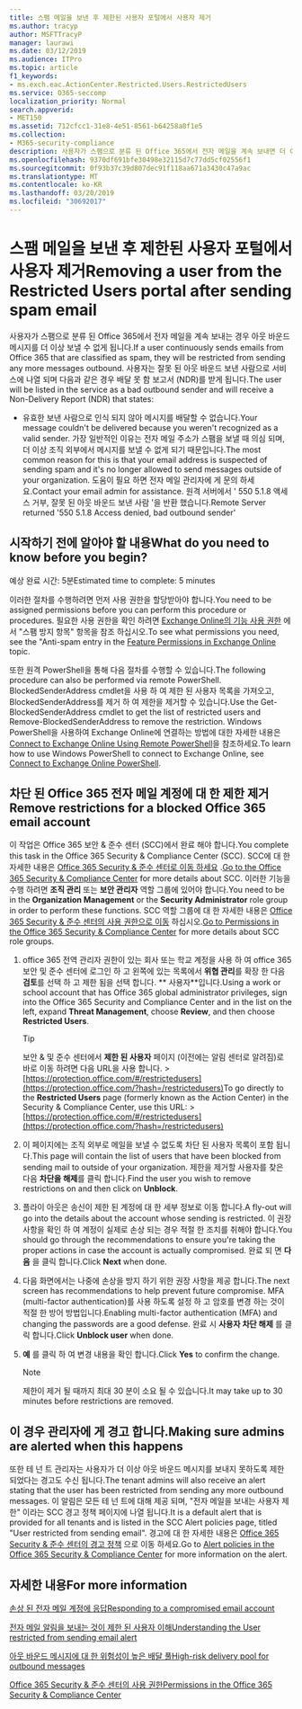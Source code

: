```yaml
---
title: 스팸 메일을 보낸 후 제한된 사용자 포털에서 사용자 제거
ms.author: tracyp
author: MSFTTracyP
manager: laurawi
ms.date: 03/12/2019
ms.audience: ITPro
ms.topic: article
f1_keywords:
- ms.exch.eac.ActionCenter.Restricted.Users.RestrictedUsers
ms.service: O365-seccomp
localization_priority: Normal
search.appverid:
- MET150
ms.assetid: 712cfcc1-31e8-4e51-8561-b64258a8f1e5
ms.collection:
- M365-security-compliance
description: 사용자가 스팸으로 분류 된 Office 365에서 전자 메일을 계속 보내면 더 이상 메시지를 보낼 수 없게 됩니다.
ms.openlocfilehash: 9370df691bfe30498e32115d7c77dd5cf02556f1
ms.sourcegitcommit: 0f93b37c39d807dec91f118aa671a3430c47a9ac
ms.translationtype: MT
ms.contentlocale: ko-KR
ms.lasthandoff: 03/20/2019
ms.locfileid: "30692017"
---
```

# <a name="removing-a-user-from-the-restricted-users-portal-after-sending-spam-email"></a><span data-ttu-id="8591b-103">스팸 메일을 보낸 후 제한된 사용자 포털에서 사용자 제거</span><span class="sxs-lookup"><span data-stu-id="8591b-103">Removing a user from the Restricted Users portal after sending spam email</span></span>

<span data-ttu-id="8591b-104">사용자가 스팸으로 분류 된 Office 365에서 전자 메일을 계속 보내는 경우 아웃 바운드 메시지를 더 이상 보낼 수 없게 됩니다.</span><span class="sxs-lookup"><span data-stu-id="8591b-104">If a user continuously sends emails from Office 365 that are classified as spam, they will be restricted from sending any more messages outbound.</span></span> <span data-ttu-id="8591b-105">사용자는 잘못 된 아웃 바운드 보낸 사람으로 서비스에 나열 되며 다음과 같은 경우 배달 못 함 보고서 (NDR)를 받게 됩니다.</span><span class="sxs-lookup"><span data-stu-id="8591b-105">The user will be listed in the service as a bad outbound sender and will receive a Non-Delivery Report (NDR) that states:</span></span>

- <span data-ttu-id="8591b-106">유효한 보낸 사람으로 인식 되지 않아 메시지를 배달할 수 없습니다.</span><span class="sxs-lookup"><span data-stu-id="8591b-106">Your message couldn't be delivered because you weren't recognized as a valid sender.</span></span> <span data-ttu-id="8591b-107">가장 일반적인 이유는 전자 메일 주소가 스팸을 보낼 때 의심 되며, 더 이상 조직 외부에서 메시지를 보낼 수 없게 되기 때문입니다.</span><span class="sxs-lookup"><span data-stu-id="8591b-107">The most common reason for this is that your email address is suspected of sending spam and it's no longer allowed to send messages outside of your organization.</span></span> <span data-ttu-id="8591b-108">도움이 필요 하면 전자 메일 관리자에 게 문의 하세요.</span><span class="sxs-lookup"><span data-stu-id="8591b-108">Contact your email admin for assistance.</span></span> <span data-ttu-id="8591b-109">원격 서버에서 ' 550 5.1.8 액세스 거부, 잘못 된 아웃 바운드 보낸 사람 '을 반환 했습니다.</span><span class="sxs-lookup"><span data-stu-id="8591b-109">Remote Server returned '550 5.1.8 Access denied, bad outbound sender'</span></span>

## <a name="what-do-you-need-to-know-before-you-begin"></a><span data-ttu-id="8591b-110">시작하기 전에 알아야 할 내용</span><span class="sxs-lookup"><span data-stu-id="8591b-110">What do you need to know before you begin?</span></span>
<span data-ttu-id="8591b-111"><a name="sectionSection0"> </a></span><span class="sxs-lookup"><span data-stu-id="8591b-111"></span></span>

<span data-ttu-id="8591b-112">예상 완료 시간: 5분</span><span class="sxs-lookup"><span data-stu-id="8591b-112">Estimated time to complete: 5 minutes</span></span>
  
<span data-ttu-id="8591b-113">이러한 절차를 수행하려면 먼저 사용 권한을 할당받아야 합니다.</span><span class="sxs-lookup"><span data-stu-id="8591b-113">You need to be assigned permissions before you can perform this procedure or procedures.</span></span> <span data-ttu-id="8591b-114">필요한 사용 권한을 확인 하려면 [Exchange Online의 기능 사용 권한](http://technet.microsoft.com/library/15073ce1-0917-403b-8839-02a2ebc96e16.aspx) 에서 "스팸 방지 항목" 항목을 참조 하십시오.</span><span class="sxs-lookup"><span data-stu-id="8591b-114">To see what permissions you need, see the "Anti-spam entry in the [Feature Permissions in Exchange Online](http://technet.microsoft.com/library/15073ce1-0917-403b-8839-02a2ebc96e16.aspx) topic.</span></span>

<span data-ttu-id="8591b-115">또한 원격 PowerShell을 통해 다음 절차를 수행할 수 있습니다.</span><span class="sxs-lookup"><span data-stu-id="8591b-115">The following procedure can also be performed via remote PowerShell.</span></span> <span data-ttu-id="8591b-116">BlockedSenderAddress cmdlet을 사용 하 여 제한 된 사용자 목록을 가져오고, BlockedSenderAddress를 제거 하 여 제한을 제거할 수 있습니다.</span><span class="sxs-lookup"><span data-stu-id="8591b-116">Use the Get-BlockedSenderAddress cmdlet to get the list of restricted users and Remove-BlockedSenderAddress to remove the restriction.</span></span> <span data-ttu-id="8591b-117">Windows PowerShell을 사용하여 Exchange Online에 연결하는 방법에 대한 자세한 내용은 [Connect to Exchange Online Using Remote PowerShell](https://go.microsoft.com/fwlink/p/?linkid=396554)을 참조하세요.</span><span class="sxs-lookup"><span data-stu-id="8591b-117">To learn how to use Windows PowerShell to connect to Exchange Online, see [Connect to Exchange Online PowerShell](https://go.microsoft.com/fwlink/p/?linkid=396554).</span></span>

## <a name="remove-restrictions-for-a-blocked-office-365-email-account"></a><span data-ttu-id="8591b-118">차단 된 Office 365 전자 메일 계정에 대 한 제한 제거</span><span class="sxs-lookup"><span data-stu-id="8591b-118">Remove restrictions for a blocked Office 365 email account</span></span>

<span data-ttu-id="8591b-119">이 작업은 Office 365 보안 & 준수 센터 (SCC)에서 완료 해야 합니다.</span><span class="sxs-lookup"><span data-stu-id="8591b-119">You complete this task in the Office 365 Security & Compliance Center (SCC).</span></span> <span data-ttu-id="8591b-120">SCC에 대 한 자세한 내용은 [Office 365 Security & 준수 센터로 이동 하세요](go-to-the-securitycompliance-center.md) .</span><span class="sxs-lookup"><span data-stu-id="8591b-120">[Go to the Office 365 Security & Compliance Center](go-to-the-securitycompliance-center.md) for more details about SCC.</span></span> <span data-ttu-id="8591b-121">이러한 기능을 수행 하려면 **조직 관리** 또는 **보안 관리자** 역할 그룹에 있어야 합니다.</span><span class="sxs-lookup"><span data-stu-id="8591b-121">You need to be in the **Organization Management** or the **Security Administrator** role group in order to perform these functions.</span></span> <span data-ttu-id="8591b-122">SCC 역할 그룹에 대 한 자세한 내용은 [Office 365 Security & 준수 센터의 사용 권한으로 이동](permissions-in-the-security-and-compliance-center.md) 하십시오.</span><span class="sxs-lookup"><span data-stu-id="8591b-122">[Go to Permissions in the Office 365 Security & Compliance Center](permissions-in-the-security-and-compliance-center.md) for more details about SCC role groups.</span></span>

1. <span data-ttu-id="8591b-123">office 365 전역 관리자 권한이 있는 회사 또는 학교 계정을 사용 하 여 office 365 보안 및 준수 센터에 로그인 하 고 왼쪽에 있는 목록에서 **위협 관리**를 확장 한 다음 **검토**를 선택 하 고 제한 됨을 선택 합니다. \*\* 사용자\*\*입니다.</span><span class="sxs-lookup"><span data-stu-id="8591b-123">Using a work or school account that has Office 365 global administrator privileges, sign into the Office 365 Security and Compliance Center and in the list on the left, expand **Threat Management**, choose **Review**, and then choose **Restricted Users**.</span></span>
    
    > [!TIP]
    > <span data-ttu-id="8591b-124">보안 &amp; 및 준수 센터에서 **제한 된 사용자** 페이지 (이전에는 알림 센터로 알려짐)로 바로 이동 하려면 다음 URL을 사용 합니다. >[https://protection.office.com/#/restrictedusers](https://protection.office.com/?hash=/restrictedusers)</span><span class="sxs-lookup"><span data-stu-id="8591b-124">To go directly to the **Restricted Users** page (formerly known as the Action Center) in the Security &amp; Compliance Center, use this URL: > [https://protection.office.com/#/restrictedusers](https://protection.office.com/?hash=/restrictedusers)</span></span>

2. <span data-ttu-id="8591b-125">이 페이지에는 조직 외부로 메일을 보낼 수 없도록 차단 된 사용자 목록이 포함 됩니다.</span><span class="sxs-lookup"><span data-stu-id="8591b-125">This page will contain the list of users that have been blocked from sending mail to outside of your organization.</span></span>  <span data-ttu-id="8591b-126">제한을 제거할 사용자를 찾은 다음 **차단을 해제**를 클릭 합니다.</span><span class="sxs-lookup"><span data-stu-id="8591b-126">Find the user you wish to remove restrictions on and then click on **Unblock**.</span></span>

3. <span data-ttu-id="8591b-127">플라이 아웃은 송신이 제한 된 계정에 대 한 세부 정보로 이동 합니다.</span><span class="sxs-lookup"><span data-stu-id="8591b-127">A fly-out will go into the details about the account whose sending is restricted.</span></span> <span data-ttu-id="8591b-128">이 권장 사항을 확인 하 여 계정이 실제로 손상 되는 경우 적절 한 조치를 취해야 합니다.</span><span class="sxs-lookup"><span data-stu-id="8591b-128">You should go through the recommendations to ensure you're taking the proper actions in case the account is actually compromised.</span></span> <span data-ttu-id="8591b-129">완료 되 면 **다음** 을 클릭 합니다.</span><span class="sxs-lookup"><span data-stu-id="8591b-129">Click **Next** when done.</span></span>

4. <span data-ttu-id="8591b-130">다음 화면에서는 나중에 손상을 방지 하기 위한 권장 사항을 제공 합니다.</span><span class="sxs-lookup"><span data-stu-id="8591b-130">The next screen has recommendations to help prevent future compromise.</span></span> <span data-ttu-id="8591b-131">MFA (multi-factor authentication)를 사용 하도록 설정 하 고 암호를 변경 하는 것이 적절 한 방어 방법입니다.</span><span class="sxs-lookup"><span data-stu-id="8591b-131">Enabling multi-factor authentication (MFA) and changing the passwords are a good defense.</span></span> <span data-ttu-id="8591b-132">완료 시 **사용자 차단 해제** 를 클릭 합니다.</span><span class="sxs-lookup"><span data-stu-id="8591b-132">Click **Unblock user** when done.</span></span>

5. <span data-ttu-id="8591b-133">**예** 를 클릭 하 여 변경 내용을 확인 합니다.</span><span class="sxs-lookup"><span data-stu-id="8591b-133">Click **Yes** to confirm the change.</span></span>

    > [!NOTE]
    > <span data-ttu-id="8591b-134">제한이 제거 될 때까지 최대 30 분이 소요 될 수 있습니다.</span><span class="sxs-lookup"><span data-stu-id="8591b-134">It may take up to 30 minutes before restrictions are removed.</span></span> 

## <a name="making-sure-admins-are-alerted-when-this-happens"></a><span data-ttu-id="8591b-135">이 경우 관리자에 게 경고 합니다.</span><span class="sxs-lookup"><span data-stu-id="8591b-135">Making sure admins are alerted when this happens</span></span>

<span data-ttu-id="8591b-136">또한 테 넌 트 관리자는 사용자가 더 이상 아웃 바운드 메시지를 보내지 못하도록 제한 되었다는 경고도 수신 됩니다.</span><span class="sxs-lookup"><span data-stu-id="8591b-136">The tenant admins will also receive an alert stating that the user has been restricted from sending any more outbound messages.</span></span> <span data-ttu-id="8591b-137">이 알림은 모든 테 넌 트에 대해 제공 되며, "전자 메일을 보내는 사용자 제한" 이라는 SCC 경고 정책 페이지에 나열 됩니다.</span><span class="sxs-lookup"><span data-stu-id="8591b-137">It is a default alert that is provided for all tenants and is listed in the SCC Alert policies page, titled "User restricted from sending email".</span></span> <span data-ttu-id="8591b-138">경고에 대 한 자세한 내용은 [Office 365 Security & 준수 센터의 경고 정책](https://docs.microsoft.com/en-us/office365/securitycompliance/alert-policies) 으로 이동 하세요.</span><span class="sxs-lookup"><span data-stu-id="8591b-138">Go to [Alert policies in the Office 365 Security & Compliance Center](https://docs.microsoft.com/en-us/office365/securitycompliance/alert-policies) for more information on the alert.</span></span>

## <a name="for-more-information"></a><span data-ttu-id="8591b-139">자세한 내용</span><span class="sxs-lookup"><span data-stu-id="8591b-139">For more information</span></span>

[<span data-ttu-id="8591b-140">손상 된 전자 메일 계정에 응답</span><span class="sxs-lookup"><span data-stu-id="8591b-140">Responding to a compromised email account</span></span>](responding-to-a-compromised-email-account.md)

[<span data-ttu-id="8591b-141">전자 메일 알림을 보내는 것이 제한 된 사용자 이해</span><span class="sxs-lookup"><span data-stu-id="8591b-141">Understanding the User restricted from sending email alert</span></span>](https://docs.microsoft.com/en-us/office365/securitycompliance/alert-policies)

[<span data-ttu-id="8591b-142">아웃 바운드 메시지에 대 한 위험성이 높은 배달 풀</span><span class="sxs-lookup"><span data-stu-id="8591b-142">High-risk delivery pool for outbound messages</span></span>](high-risk-delivery-pool-for-outbound-messages.md)

[<span data-ttu-id="8591b-143">Office 365 Security & 준수 센터의 사용 권한</span><span class="sxs-lookup"><span data-stu-id="8591b-143">Permissions in the Office 365 Security & Compliance Center</span></span>](permissions-in-the-security-and-compliance-center.md)
